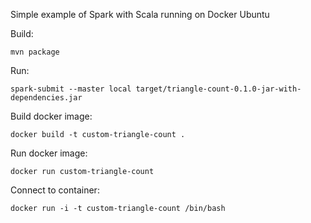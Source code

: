 Simple example of Spark with Scala running on Docker Ubuntu

Build:
```
mvn package
```

Run:
```
spark-submit --master local target/triangle-count-0.1.0-jar-with-dependencies.jar
```

Build docker image:
```
docker build -t custom-triangle-count .
```

Run docker image:
```
docker run custom-triangle-count
```

Connect to container:
```
docker run -i -t custom-triangle-count /bin/bash
```

